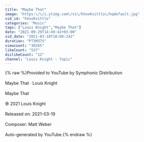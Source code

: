```yaml
---
title: "Maybe That"
image: "https:\/\/i.ytimg.com\/vi\/hVuvKvittlo\/hqdefault.jpg"
vid_id: "hVuvKvittlo"
categories: "Music"
tags: ["Louis Knight","Maybe That"]
date: "2021-09-29T14:49:42+03:00"
vid_date: "2021-03-18T10:08:24Z"
duration: "PT3M37S"
viewcount: "30265"
likeCount: "537"
dislikeCount: "12"
channel: "Louis Knight - Topic"
---
```

{% raw %}Provided to YouTube by Symphonic Distribution<br /><br />Maybe That · Louis Knight<br /><br />Maybe That<br /><br />℗ 2021 Louis Knight<br /><br />Released on: 2021-03-19<br /><br />Composer: Matt Weber<br /><br />Auto-generated by YouTube.{% endraw %}
